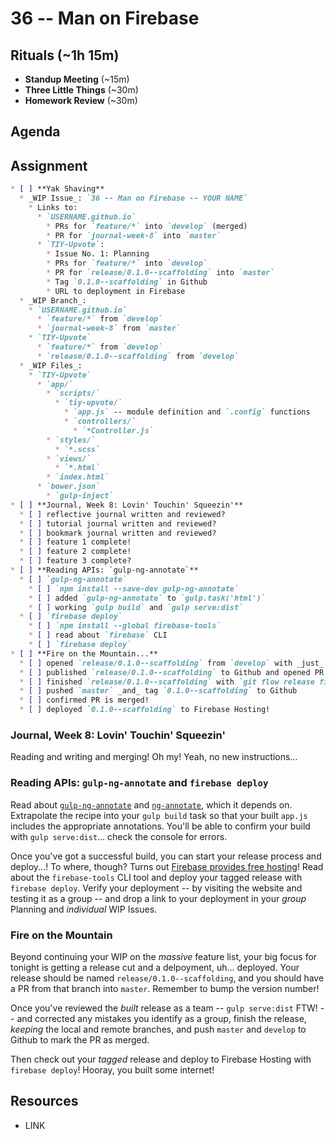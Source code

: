 # 36 -- Man on Firebase

## Rituals (~1h 15m)

* **Standup Meeting** (~15m)
* **Three Little Things** (~30m)
* **Homework Review** (~30m)

## Agenda

## Assignment

```markdown
* [ ] **Yak Shaving**
  * _WIP Issue_: `36 -- Man on Firebase -- YOUR NAME`
    * Links to:
      * `USERNAME.github.io`
        * PRs for `feature/*` into `develop` (merged)
        * PR for `journal-week-8` into `master`
      * `TIY-Upvote`:
        * Issue No. 1: Planning
        * PRs for `feature/*` into `develop`
        * PR for `release/0.1.0--scaffolding` into `master`
        * Tag `0.1.0--scaffolding` in Github
        * URL to deployment in Firebase
  * _WIP Branch_:
    * `USERNAME.github.io`
      * `feature/*` from `develop`
      * `journal-week-8` from `master`
    * `TIY-Upvote`
      * `feature/*` from `develop`
      * `release/0.1.0--scaffolding` from `develop`
  * _WIP Files_:
    * `TIY-Upvote`
      * `app/`
        * `scripts/`
          * `tiy-upvote/`
            * `app.js` -- module definition and `.config` functions
            * `controllers/`
              * `*Controller.js`
        * `styles/`
          * `*.scss`
        * `views/`
          * `*.html`
        * `index.html`
      * `bower.json`
        * `gulp-inject`
* [ ] **Journal, Week 8: Lovin' Touchin' Squeezin'**
  * [ ] reflective journal written and reviewed?
  * [ ] tutorial journal written and reviewed?
  * [ ] bookmark journal written and reviewed?
  * [ ] feature 1 complete!
  * [ ] feature 2 complete!
  * [ ] feature 3 complete?
* [ ] **Reading APIs: `gulp-ng-annotate`**
  * [ ] `gulp-ng-annotate`
    * [ ] `npm install --save-dev gulp-ng-annotate`
    * [ ] added `gulp-ng-annotate` to `gulp.task('html')`
    * [ ] working `gulp build` and `gulp serve:dist`
  * [ ] `firebase deploy`
    * [ ] `npm install --global firebase-tools`
    * [ ] read about `firebase` CLI
    * [ ] `firebase deploy`
* [ ] **Fire on the Mountain...**
  * [ ] opened `release/0.1.0--scaffolding` from `develop` with _just_ scaffolding features
  * [ ] published `release/0.1.0--scaffolding` to Github and opened PR to `master`
  * [ ] finished `release/0.1.0--scaffolding` with `git flow release finish -k`
  * [ ] pushed `master` _and_ tag `0.1.0--scaffolding` to Github
  * [ ] confirmed PR is merged!
  * [ ] deployed `0.1.0--scaffolding` to Firebase Hosting!
```

### Journal, Week 8: Lovin' Touchin' Squeezin'

Reading and writing and merging! Oh my! Yeah, no new instructions...

### Reading APIs: `gulp-ng-annotate` and `firebase deploy`

Read about [`gulp-ng-annotate`](https://www.npmjs.com/package/gulp-ng-annotate) and [`ng-annotate`](https://github.com/olov/ng-annotate/blob/master/README.md), which it depends on. Extrapolate the recipe into your `gulp build` task so that your built `app.js` includes the appropriate annotations. You'll be able to confirm your build with `gulp serve:dist`... check the console for errors.

Once you've got a successful build, you can start your release process and deploy...! To where, though? Turns out [Firebase provides free hosting](https://www.firebase.com/docs/hosting/)! Read about the `firebase-tools` CLI tool and deploy your tagged release with `firebase deploy`. Verify your deployment -- by visiting the website and testing it as a group -- and drop a link to your deployment in your _group_ Planning and _individual_ WIP Issues.

### Fire on the Mountain

Beyond continuing your WIP on the _massive_ feature list, your big focus for tonight is getting a release cut and a delpoyment, uh... deployed. Your release should be named `release/0.1.0--scaffolding`, and you should have a PR from that branch into `master`. Remember to bump the version number!

Once you've reviewed the _built_ release as a team -- `gulp serve:dist` FTW! -- and corrected any mistakes you identify as a group, finish the release, _keeping_ the local and remote branches, and push `master` and `develop` to Github to mark the PR as merged.

Then check out your _tagged_ release and deploy to Firebase Hosting with `firebase deploy`! Hooray, you built some internet!

## Resources

* LINK
